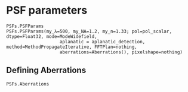 # PSF parameters

```@docs
PSFs.PSFParams
PSFs.PSFParams(my_λ=500, my_NA=1.2, my_n=1.33; pol=pol_scalar, dtype=Float32, mode=ModeWidefield, 
                    aplanatic = aplanatic_detection, method=MethodPropagateIterative, FFTPlan=nothing,
                    aberrations=Aberrations(), pixelshape=nothing)
```

## Defining Aberrations

```@docs
PSFs.Aberrations
```

